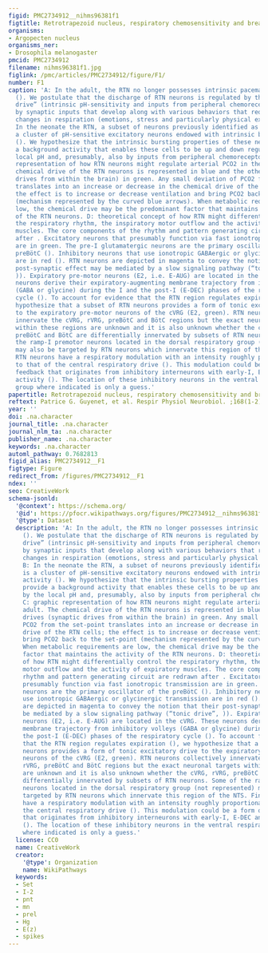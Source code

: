 ```yaml
---
figid: PMC2734912__nihms96381f1
figtitle: Retrotrapezoid nucleus, respiratory chemosensitivity and breathing automaticity
organisms:
- Argopecten nucleus
organisms_ner:
- Drosophila melanogaster
pmcid: PMC2734912
filename: nihms96381f1.jpg
figlink: /pmc/articles/PMC2734912/figure/F1/
number: F1
caption: 'A: In the adult, the RTN no longer possesses intrinsic pacemaker properties
  (). We postulate that the discharge of RTN neurons is regulated by their “chemical
  drive” (intrinsic pH-sensitivity and inputs from peripheral chemoreceptors) and
  by synaptic inputs that develop along with various behaviors that require large
  changes in respiration (emotions, stress and particularly physical exercise). B:
  In the neonate the RTN, a subset of neurons previously identified as the pfRG, is
  a cluster of pH-sensitive excitatory neurons endowed with intrinsic bursting activity
  (). We hypothesize that the intrinsic bursting properties of these neurons provide
  a background activity that enables these cells to be up and down regulated by the
  local pH and, presumably, also by inputs from peripheral chemoreceptors. C: graphic
  representation of how RTN neurons might regulate arterial PCO2 in the adult. The
  chemical drive of the RTN neurons is represented in blue and the other drives (synaptic
  drives from within the brain) in green. Any small deviation of PCO2 from the set-point
  translates into an increase or decrease in the chemical drive of the RTN cells;
  the effect is to increase or decrease ventilation and bring PCO2 back to the set-point
  (mechanism represented by the curved blue arrows). When metabolic requirements are
  low, the chemical drive may be the predominant factor that maintains the activity
  of the RTN neurons. D: theoretical concept of how RTN might differentially control
  the respiratory rhythm, the inspiratory motor outflow and the activity of expiratory
  muscles. The core components of the rhythm and pattern generating circuit are redrawn
  after . Excitatory neurons that presumably function via fast ionotropic transmission
  are in green. The pre-I glutamatergic neurons are the primary oscillator of the
  preBötC (). Inhibitory neurons that use ionotropic GABAergic or glycinergic transmission
  are in red (). RTN neurons are depicted in magenta to convey the notion that their
  post-synaptic effect may be mediated by a slow signaling pathway (“tonic drive”,
  )). Expiratory pre-motor neurons (E2, i.e. E-AUG) are located in the cVRG. These
  neurons derive their expiratory-augmenting membrane trajectory from inhibitory volleys
  (GABA or glycine) during the I and the post-I (E-DEC) phases of the respiratory
  cycle (). To account for evidence that the RTN region regulates expiration (), we
  hypothesize that a subset of RTN neurons provides a form of tonic excitatory drive
  to the expiratory pre-motor neurons of the cVRG (E2, green). RTN neurons collectively
  innervate the cVRG, rVRG, preBötC and BötC regions but the exact neuronal targets
  within these regions are unknown and it is also unknown whether the cVRG, rVRG,
  preBötC and BötC are differentially innervated by subsets of RTN neurons. Some of
  the ramp-I premotor neurons located in the dorsal respiratory group (not represented)
  may also be targeted by RTN neurons which innervate this region of the NTS. Finally,
  RTN neurons have a respiratory modulation with an intensity roughly proportional
  to that of the central respiratory drive (). This modulation could be a form of
  feedback that originates from inhibitory interneurons with early-I, E-DEC and E-2
  activity (). The location of these inhibitory neurons in the ventral respiratory
  group where indicated is only a guess.'
papertitle: Retrotrapezoid nucleus, respiratory chemosensitivity and breathing automaticity.
reftext: Patrice G. Guyenet, et al. Respir Physiol Neurobiol. ;168(1-2):59-68.
year: ''
doi: .na.character
journal_title: .na.character
journal_nlm_ta: .na.character
publisher_name: .na.character
keywords: .na.character
automl_pathway: 0.7682813
figid_alias: PMC2734912__F1
figtype: Figure
redirect_from: /figures/PMC2734912__F1
ndex: ''
seo: CreativeWork
schema-jsonld:
  '@context': https://schema.org/
  '@id': https://pfocr.wikipathways.org/figures/PMC2734912__nihms96381f1.html
  '@type': Dataset
  description: 'A: In the adult, the RTN no longer possesses intrinsic pacemaker properties
    (). We postulate that the discharge of RTN neurons is regulated by their “chemical
    drive” (intrinsic pH-sensitivity and inputs from peripheral chemoreceptors) and
    by synaptic inputs that develop along with various behaviors that require large
    changes in respiration (emotions, stress and particularly physical exercise).
    B: In the neonate the RTN, a subset of neurons previously identified as the pfRG,
    is a cluster of pH-sensitive excitatory neurons endowed with intrinsic bursting
    activity (). We hypothesize that the intrinsic bursting properties of these neurons
    provide a background activity that enables these cells to be up and down regulated
    by the local pH and, presumably, also by inputs from peripheral chemoreceptors.
    C: graphic representation of how RTN neurons might regulate arterial PCO2 in the
    adult. The chemical drive of the RTN neurons is represented in blue and the other
    drives (synaptic drives from within the brain) in green. Any small deviation of
    PCO2 from the set-point translates into an increase or decrease in the chemical
    drive of the RTN cells; the effect is to increase or decrease ventilation and
    bring PCO2 back to the set-point (mechanism represented by the curved blue arrows).
    When metabolic requirements are low, the chemical drive may be the predominant
    factor that maintains the activity of the RTN neurons. D: theoretical concept
    of how RTN might differentially control the respiratory rhythm, the inspiratory
    motor outflow and the activity of expiratory muscles. The core components of the
    rhythm and pattern generating circuit are redrawn after . Excitatory neurons that
    presumably function via fast ionotropic transmission are in green. The pre-I glutamatergic
    neurons are the primary oscillator of the preBötC (). Inhibitory neurons that
    use ionotropic GABAergic or glycinergic transmission are in red (). RTN neurons
    are depicted in magenta to convey the notion that their post-synaptic effect may
    be mediated by a slow signaling pathway (“tonic drive”, )). Expiratory pre-motor
    neurons (E2, i.e. E-AUG) are located in the cVRG. These neurons derive their expiratory-augmenting
    membrane trajectory from inhibitory volleys (GABA or glycine) during the I and
    the post-I (E-DEC) phases of the respiratory cycle (). To account for evidence
    that the RTN region regulates expiration (), we hypothesize that a subset of RTN
    neurons provides a form of tonic excitatory drive to the expiratory pre-motor
    neurons of the cVRG (E2, green). RTN neurons collectively innervate the cVRG,
    rVRG, preBötC and BötC regions but the exact neuronal targets within these regions
    are unknown and it is also unknown whether the cVRG, rVRG, preBötC and BötC are
    differentially innervated by subsets of RTN neurons. Some of the ramp-I premotor
    neurons located in the dorsal respiratory group (not represented) may also be
    targeted by RTN neurons which innervate this region of the NTS. Finally, RTN neurons
    have a respiratory modulation with an intensity roughly proportional to that of
    the central respiratory drive (). This modulation could be a form of feedback
    that originates from inhibitory interneurons with early-I, E-DEC and E-2 activity
    (). The location of these inhibitory neurons in the ventral respiratory group
    where indicated is only a guess.'
  license: CC0
  name: CreativeWork
  creator:
    '@type': Organization
    name: WikiPathways
  keywords:
  - Set
  - I-2
  - pnt
  - mn
  - prel
  - Hg
  - E(z)
  - spikes
---
```

